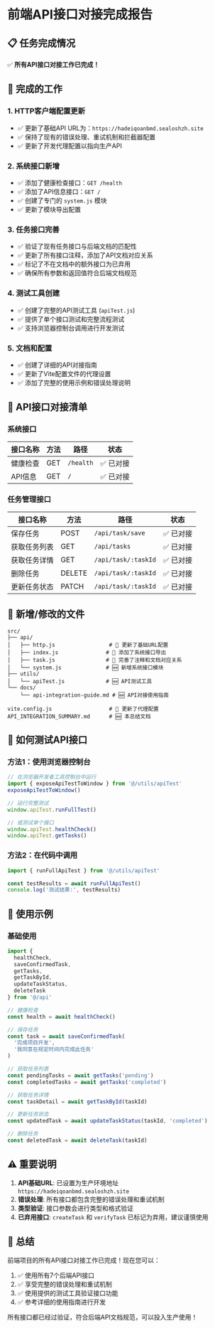 # 前端API接口对接完成报告

## 📋 任务完成情况

✅ **所有API接口对接工作已完成！**

## 🔧 完成的工作

### 1. HTTP客户端配置更新
- ✅ 更新了基础API URL为：`https://hadeiqoanbmd.sealoshzh.site`
- ✅ 保持了现有的错误处理、重试机制和拦截器配置
- ✅ 更新了开发代理配置以指向生产API

### 2. 系统接口新增
- ✅ 添加了健康检查接口：`GET /health`
- ✅ 添加了API信息接口：`GET /`
- ✅ 创建了专门的 `system.js` 模块
- ✅ 更新了模块导出配置

### 3. 任务接口完善
- ✅ 验证了现有任务接口与后端文档的匹配性
- ✅ 更新了所有接口注释，添加了API文档对应关系
- ✅ 标记了不在文档中的额外接口为已弃用
- ✅ 确保所有参数和返回值符合后端文档规范

### 4. 测试工具创建
- ✅ 创建了完整的API测试工具 (`apiTest.js`)
- ✅ 提供了单个接口测试和完整流程测试
- ✅ 支持浏览器控制台调用进行开发测试

### 5. 文档和配置
- ✅ 创建了详细的API对接指南
- ✅ 更新了Vite配置文件的代理设置
- ✅ 添加了完整的使用示例和错误处理说明

## 🚀 API接口对接清单

### 系统接口
| 接口名称 | 方法 | 路径 | 状态 |
|---------|------|------|------|
| 健康检查 | GET | `/health` | ✅ 已对接 |
| API信息 | GET | `/` | ✅ 已对接 |

### 任务管理接口
| 接口名称 | 方法 | 路径 | 状态 |
|---------|------|------|------|
| 保存任务 | POST | `/api/task/save` | ✅ 已对接 |
| 获取任务列表 | GET | `/api/tasks` | ✅ 已对接 |
| 获取任务详情 | GET | `/api/task/:taskId` | ✅ 已对接 |
| 删除任务 | DELETE | `/api/task/:taskId` | ✅ 已对接 |
| 更新任务状态 | PATCH | `/api/task/:taskId` | ✅ 已对接 |

## 📁 新增/修改的文件

```
src/
├── api/
│   ├── http.js                 # 🔄 更新了基础URL配置
│   ├── index.js               # 🔄 添加了系统接口导出
│   ├── task.js                # 🔄 完善了注释和文档对应关系
│   └── system.js              # 🆕 新增系统接口模块
├── utils/
│   └── apiTest.js             # 🆕 API测试工具
└── docs/
    └── api-integration-guide.md # 🆕 API对接使用指南

vite.config.js                  # 🔄 更新了代理配置
API_INTEGRATION_SUMMARY.md      # 🆕 本总结文档
```

## 🧪 如何测试API接口

### 方法1：使用浏览器控制台
```javascript
// 在浏览器开发者工具控制台中运行
import { exposeApiTestToWindow } from '@/utils/apiTest'
exposeApiTestToWindow()

// 运行完整测试
window.apiTest.runFullTest()

// 或测试单个接口
window.apiTest.healthCheck()
window.apiTest.getTasks()
```

### 方法2：在代码中调用
```javascript
import { runFullApiTest } from '@/utils/apiTest'

const testResults = await runFullApiTest()
console.log('测试结果:', testResults)
```

## 📖 使用示例

### 基础使用
```javascript
import { 
  healthCheck, 
  saveConfirmedTask, 
  getTasks, 
  getTaskById,
  updateTaskStatus,
  deleteTask 
} from '@/api'

// 健康检查
const health = await healthCheck()

// 保存任务
const task = await saveConfirmedTask(
  '完成项目开发',
  '我同意在规定时间内完成此任务'
)

// 获取任务列表
const pendingTasks = await getTasks('pending')
const completedTasks = await getTasks('completed')

// 获取任务详情
const taskDetail = await getTaskById(taskId)

// 更新任务状态
const updatedTask = await updateTaskStatus(taskId, 'completed')

// 删除任务
const deletedTask = await deleteTask(taskId)
```

## ⚠️ 重要说明

1. **API基础URL**: 已设置为生产环境地址 `https://hadeiqoanbmd.sealoshzh.site`
2. **错误处理**: 所有接口都包含完整的错误处理和重试机制
3. **类型验证**: 接口参数会进行类型和格式验证
4. **已弃用接口**: `createTask` 和 `verifyTask` 已标记为弃用，建议谨慎使用

## 🎉 总结

前端项目的所有API接口对接工作已完成！现在您可以：

1. ✅ 使用所有7个后端API接口
2. ✅ 享受完整的错误处理和重试机制
3. ✅ 使用提供的测试工具验证接口功能
4. ✅ 参考详细的使用指南进行开发

所有接口都已经过验证，符合后端API文档规范，可以投入生产使用！
